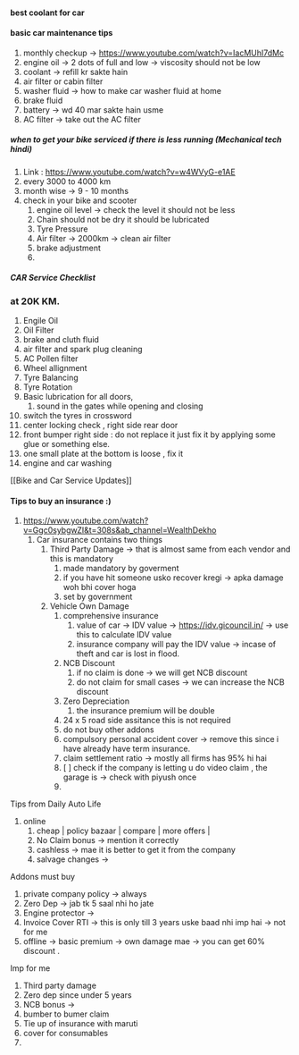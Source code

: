 


#### best coolant for car 
 

#### basic car maintenance tips 
1.  monthly checkup -> https://www.youtube.com/watch?v=IacMUhI7dMc
2. engine oil -> 2 dots of full and low -> viscosity should not be low 
3. coolant -> refill kr sakte hain
4. air filter or cabin filter 
5. washer fluid -> how to make car washer fluid at home 
6. brake fluid 
7. battery -> wd 40 mar sakte hain usme 
8. AC filter  -> take out the AC filter 

##### when to get your bike serviced if there is less running (Mechanical tech hindi)
1. Link : https://www.youtube.com/watch?v=w4WVyG-e1AE
2. every 3000 to 4000 km 
3. month wise -> 9 - 10 months 
4. check in your bike and scooter 
	1. engine oil level -> check the level it should not be less
	2. Chain should not be dry it should be lubricated 
	3. Tyre Pressure 
	4. Air filter -> 2000km -> clean air filter 
	5. brake adjustment 
	6. 



##### CAR Service Checklist

### at 20K KM.
1. Engile Oil 
2. Oil Filter
3. brake and cluth fluid
4.  air filter and spark plug cleaning 
5. AC Pollen filter
6. Wheel allignment
7. Tyre Balancing
8. Tyre Rotation
9. Basic lubrication for all doors,
	1. sound in the gates while opening and closing
10. switch the tyres in crossword
11. center locking check , right side rear door 
12. front bumper right side : do not replace it just fix it by applying some glue or something else.
13. one small plate at the bottom is loose , fix it 
14. engine and car washing 

[[Bike and Car Service Updates]]

#### Tips to buy an insurance :) 
1. https://www.youtube.com/watch?v=Ggc0sybgwZI&t=308s&ab_channel=WealthDekho
	1.  Car insurance contains two things 
		1. Third Party Damage -> that is almost same from each vendor and this is mandatory
			1. made mandatory by goverment 
			2. if you have hit someone usko recover kregi -> apka damage woh bhi cover hoga 
			3. set by government 
		2. Vehicle Own Damage
			1. comprehensive insurance 
				1. value of car -> IDV value -> https://idv.gicouncil.in/ -> use this to calculate IDV value 
				2. insurance company will pay the IDV value -> incase of theft and car is lost in flood.
			2. NCB Discount 
				1. if no claim is done -> we will get NCB discount 
				2. do not claim for small cases -> we can increase the NCB discount 
			3. Zero Depreciation
				1. the insurance premium will be double 
			4. 24 x 5 road side assitance this is not required 
			5. do not buy other addons 
			6. compulsory personal accident cover -> remove this since i have already have term insurance.
			7. claim settlement ratio -> mostly all firms has 95% hi hai
			8. [ ] check if the company is letting u do video claim , the garage is -> check with piyush once 
			9. 


Tips from Daily Auto Life 
1. online 
	1. cheap | policy bazaar | compare | more offers | 
	2. No Claim bonus -> mention it correctly 
	3. cashless -> mae it is better to get it from the company 
	4. salvage changes -> 

Addons must buy
1. private company policy -> always 
2. Zero Dep -> jab tk 5 saal nhi ho jate
3. Engine protector -> 
4. Invoice Cover RTI  -> this is only till 3 years uske baad nhi imp hai  -> not for me
5. offline -> basic premium -> own damage mae -> you can get 60% discount .


Imp for me 
1. Third party damage 
2. Zero dep since under 5 years 
3. NCB bonus -> 
4. bumber to bumer claim 
5. Tie up of insurance with maruti 
6. cover for consumables
7. 